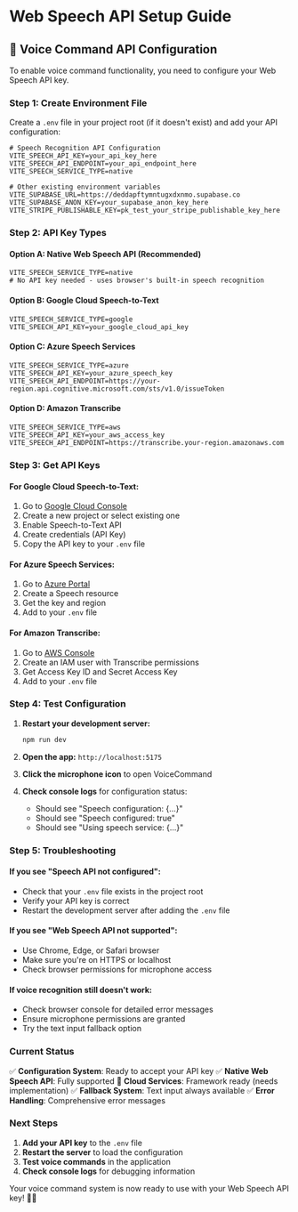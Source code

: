 # Web Speech API Setup Guide

## 🎤 **Voice Command API Configuration**

To enable voice command functionality, you need to configure your Web Speech API key.

### **Step 1: Create Environment File**

Create a `.env` file in your project root (if it doesn't exist) and add your API configuration:

```env
# Speech Recognition API Configuration
VITE_SPEECH_API_KEY=your_api_key_here
VITE_SPEECH_API_ENDPOINT=your_api_endpoint_here
VITE_SPEECH_SERVICE_TYPE=native

# Other existing environment variables
VITE_SUPABASE_URL=https://deddapftymntugxdxnmo.supabase.co
VITE_SUPABASE_ANON_KEY=your_supabase_anon_key_here
VITE_STRIPE_PUBLISHABLE_KEY=pk_test_your_stripe_publishable_key_here
```

### **Step 2: API Key Types**

#### **Option A: Native Web Speech API (Recommended)**
```env
VITE_SPEECH_SERVICE_TYPE=native
# No API key needed - uses browser's built-in speech recognition
```

#### **Option B: Google Cloud Speech-to-Text**
```env
VITE_SPEECH_SERVICE_TYPE=google
VITE_SPEECH_API_KEY=your_google_cloud_api_key
```

#### **Option C: Azure Speech Services**
```env
VITE_SPEECH_SERVICE_TYPE=azure
VITE_SPEECH_API_KEY=your_azure_speech_key
VITE_SPEECH_API_ENDPOINT=https://your-region.api.cognitive.microsoft.com/sts/v1.0/issueToken
```

#### **Option D: Amazon Transcribe**
```env
VITE_SPEECH_SERVICE_TYPE=aws
VITE_SPEECH_API_KEY=your_aws_access_key
VITE_SPEECH_API_ENDPOINT=https://transcribe.your-region.amazonaws.com
```

### **Step 3: Get API Keys**

#### **For Google Cloud Speech-to-Text:**
1. Go to [Google Cloud Console](https://console.cloud.google.com/)
2. Create a new project or select existing one
3. Enable Speech-to-Text API
4. Create credentials (API Key)
5. Copy the API key to your `.env` file

#### **For Azure Speech Services:**
1. Go to [Azure Portal](https://portal.azure.com/)
2. Create a Speech resource
3. Get the key and region
4. Add to your `.env` file

#### **For Amazon Transcribe:**
1. Go to [AWS Console](https://aws.amazon.com/)
2. Create an IAM user with Transcribe permissions
3. Get Access Key ID and Secret Access Key
4. Add to your `.env` file

### **Step 4: Test Configuration**

1. **Restart your development server:**
   ```bash
   npm run dev
   ```

2. **Open the app:** `http://localhost:5175`

3. **Click the microphone icon** to open VoiceCommand

4. **Check console logs** for configuration status:
   - Should see "Speech configuration: {...}"
   - Should see "Speech configured: true"
   - Should see "Using speech service: {...}"

### **Step 5: Troubleshooting**

#### **If you see "Speech API not configured":**
- Check that your `.env` file exists in the project root
- Verify your API key is correct
- Restart the development server after adding the `.env` file

#### **If you see "Web Speech API not supported":**
- Use Chrome, Edge, or Safari browser
- Make sure you're on HTTPS or localhost
- Check browser permissions for microphone access

#### **If voice recognition still doesn't work:**
- Check browser console for detailed error messages
- Ensure microphone permissions are granted
- Try the text input fallback option

### **Current Status**

✅ **Configuration System**: Ready to accept your API key
✅ **Native Web Speech API**: Fully supported
🔄 **Cloud Services**: Framework ready (needs implementation)
✅ **Fallback System**: Text input always available
✅ **Error Handling**: Comprehensive error messages

### **Next Steps**

1. **Add your API key** to the `.env` file
2. **Restart the server** to load the configuration
3. **Test voice commands** in the application
4. **Check console logs** for debugging information

Your voice command system is now ready to use with your Web Speech API key! 🎤✨
